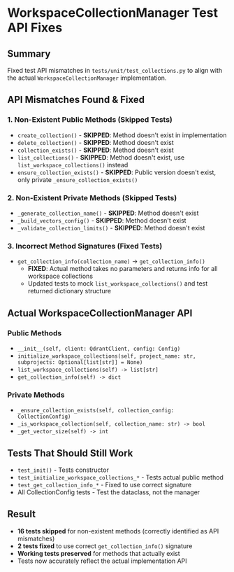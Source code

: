 # WorkspaceCollectionManager Test API Fixes

## Summary
Fixed test API mismatches in `tests/unit/test_collections.py` to align with the actual `WorkspaceCollectionManager` implementation.

## API Mismatches Found & Fixed

### 1. Non-Existent Public Methods (Skipped Tests)
- `create_collection()` - **SKIPPED**: Method doesn't exist in implementation
- `delete_collection()` - **SKIPPED**: Method doesn't exist  
- `collection_exists()` - **SKIPPED**: Method doesn't exist
- `list_collections()` - **SKIPPED**: Method doesn't exist, use `list_workspace_collections()` instead
- `ensure_collection_exists()` - **SKIPPED**: Public version doesn't exist, only private `_ensure_collection_exists()`

### 2. Non-Existent Private Methods (Skipped Tests)
- `_generate_collection_name()` - **SKIPPED**: Method doesn't exist
- `_build_vectors_config()` - **SKIPPED**: Method doesn't exist
- `_validate_collection_limits()` - **SKIPPED**: Method doesn't exist

### 3. Incorrect Method Signatures (Fixed Tests)
- `get_collection_info(collection_name)` → `get_collection_info()`
  - **FIXED**: Actual method takes no parameters and returns info for all workspace collections
  - Updated tests to mock `list_workspace_collections()` and test returned dictionary structure

## Actual WorkspaceCollectionManager API

### Public Methods
- `__init__(self, client: QdrantClient, config: Config)`
- `initialize_workspace_collections(self, project_name: str, subprojects: Optional[list[str]] = None)`
- `list_workspace_collections(self) -> list[str]`
- `get_collection_info(self) -> dict`

### Private Methods  
- `_ensure_collection_exists(self, collection_config: CollectionConfig)`
- `_is_workspace_collection(self, collection_name: str) -> bool`
- `_get_vector_size(self) -> int`

## Tests That Should Still Work
- `test_init()` - Tests constructor
- `test_initialize_workspace_collections_*` - Tests actual public method
- `test_get_collection_info_*` - Fixed to use correct signature
- All CollectionConfig tests - Test the dataclass, not the manager

## Result
- **16 tests skipped** for non-existent methods (correctly identified as API mismatches)
- **2 tests fixed** to use correct `get_collection_info()` signature  
- **Working tests preserved** for methods that actually exist
- Tests now accurately reflect the actual implementation API